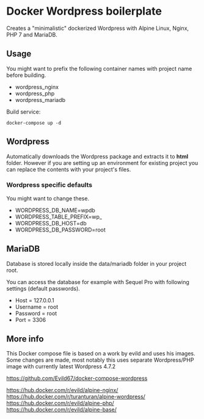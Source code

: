 # Docker Wordpress boilerplate

Creates a "minimalistic" dockerized Wordpress with Alpine Linux, Nginx, PHP 7 and MariaDB.

## Usage

You might want to prefix the following container names with project name before building.
- wordpress_nginx
- wordpress_php
- wordpress_mariadb

Build service:
```
docker-compose up -d
```

## Wordpress

Automatically downloads the Wordpress package and extracts it to **html** folder. However if you are setting up an environment for existing project you can replace the contents with your project's files.

### Wordpress specific defaults

You might want to change these.

- WORDPRESS_DB_NAME=wpdb
- WORDPRESS_TABLE_PREFIX=wp_
- WORDPRESS_DB_HOST=db
- WORDPRESS_DB_PASSWORD=root

## MariaDB

Database is stored locally inside the data/mariadb folder in your project root.

You can access the database for example with Sequel Pro with following settings (default passwords).

- Host = 127.0.0.1
- Username = root
- Password = root
- Port = 3306

## More info

This Docker compose file is based on a work by evild and uses his images. Some changes are made, most notably this uses separate Wordpress/PHP image with currently latest Wordpress 4.7.2

https://github.com/Evild67/docker-compose-wordpress

https://hub.docker.com/r/evild/alpine-nginx/
https://hub.docker.com/r/turanturan/alpine-wordpress/
https://hub.docker.com/r/evild/alpine-php/
https://hub.docker.com/r/evild/alpine-base/
